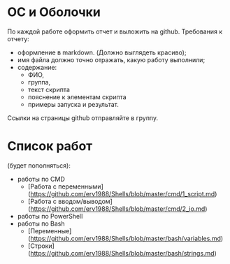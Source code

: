 # ОС и Оболочки

По каждой работе оформить отчет и выложить на github. Требования к отчету:
- оформление в markdown. (Должно выглядеть красиво);
- имя файла должно точно отражать, какую работу выполнили;
- содержание: 
  - ФИО, 
  - группа, 
  - текст скрипта
  - пояснение к элементам скрипта
  - примеры запуска и результат.

Ссылки на страницы github отправляйте в группу.

# Список работ 
(будет пополняться):

- работы по CMD
  - [Работа с переменными] (https://github.com/erv1988/Shells/blob/master/cmd/1_script.md)
  - [Работа с вводом/выводом] (https://github.com/erv1988/Shells/blob/master/cmd/2_io.md)
- работы по PowerShell
- работы по Bash
  - [Переменные] (https://github.com/erv1988/Shells/blob/master/bash/variables.md)
  - [Строки]     (https://github.com/erv1988/Shells/blob/master/bash/strings.md)
